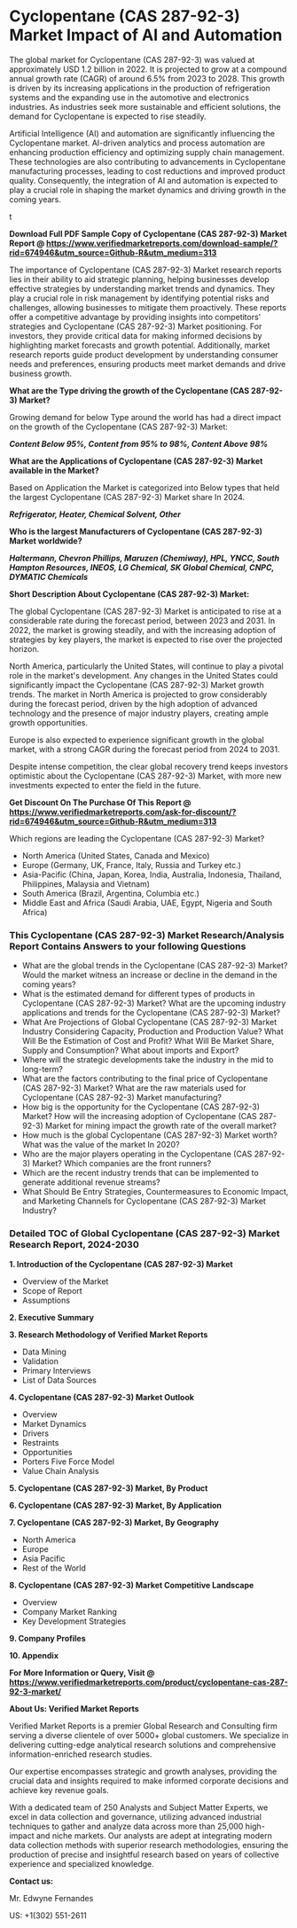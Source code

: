 <meta name="title" content="Global Cyclopentane (CAS 287-92-3) Market Impact of AI and Automation"><meta name="description" content="The global market for Cyclopentane (CAS 287-92-3) was valued at approximately USD 1.2 billion in 2022. It is projected to grow at a compound annual growth rate (CAGR) "><meta name="title" content="Cyclopentane (CAS 287-92-3) Market Size, Share, Scope, Trends, Growth, Opportunities, Analysis, Forecast"><h1>Cyclopentane (CAS 287-92-3) Market Impact of AI and Automation</h1><p>The global market for Cyclopentane (CAS 287-92-3) was valued at approximately USD 1.2 billion in 2022. It is projected to grow at a compound annual growth rate (CAGR) of around 6.5% from 2023 to 2028. This growth is driven by its increasing applications in the production of refrigeration systems and the expanding use in the automotive and electronics industries. As industries seek more sustainable and efficient solutions, the demand for Cyclopentane is expected to rise steadily.</p><p>Artificial Intelligence (AI) and automation are significantly influencing the Cyclopentane market. AI-driven analytics and process automation are enhancing production efficiency and optimizing supply chain management. These technologies are also contributing to advancements in Cyclopentane manufacturing processes, leading to cost reductions and improved product quality. Consequently, the integration of AI and automation is expected to play a crucial role in shaping the market dynamics and driving growth in the coming years.</p>t</p><p id="" class=""><strong>Download Full PDF Sample Copy of Cyclopentane (CAS 287-92-3) Market Report @ <a href="https://www.verifiedmarketreports.com/download-sample/?rid=674946&utm_source=Github-R&utm_medium=313" target="_blank">https://www.verifiedmarketreports.com/download-sample/?rid=674946&utm_source=Github-R&utm_medium=313</a></strong></p><p>The importance of&nbsp;Cyclopentane (CAS 287-92-3) Market research reports lies in their ability to aid strategic planning, helping businesses develop effective strategies by understanding market trends and dynamics. They play a crucial role in risk management by identifying potential risks and challenges, allowing businesses to mitigate them proactively. These reports offer a competitive advantage by providing insights into competitors' strategies and Cyclopentane (CAS 287-92-3) Market positioning. For investors, they provide critical data for making informed decisions by highlighting market forecasts and growth potential. Additionally, market research reports guide product development by understanding consumer needs and preferences, ensuring products meet market demands and drive business growth.</p><p><strong>What are the&nbsp;Type driving the growth of the Cyclopentane (CAS 287-92-3) Market?</strong></p><p id="" class="">Growing demand for below Type around the world has had a direct impact on the growth of the Cyclopentane (CAS 287-92-3) Market:</p><em><strong>Content Below 95%, Content from 95% to 98%, Content Above 98%</strong></em></p><strong>What are the&nbsp;Applications&nbsp;of Cyclopentane (CAS 287-92-3) Market available in the Market?</strong></p><p id="" class="">Based on Application the Market is categorized into Below types that held the largest Cyclopentane (CAS 287-92-3) Market share In 2024.</p><em><strong>Refrigerator, Heater, Chemical Solvent, Other</strong></em></p><strong>Who is the largest Manufacturers of Cyclopentane (CAS 287-92-3) Market worldwide?</strong></p><p><em><strong>Haltermann, Chevron Phillips, Maruzen (Chemiway), HPL, YNCC, South Hampton Resources, INEOS, LG Chemical, SK Global Chemical, CNPC, DYMATIC Chemicals</strong></em></p><p id="" class=""><strong>Short Description About Cyclopentane (CAS 287-92-3) Market:</strong></p><p>The global Cyclopentane (CAS 287-92-3) Market is anticipated to rise at a considerable rate during the forecast period, between 2023 and 2031. In 2022, the market is growing steadily, and with the increasing adoption of strategies by key players, the market is expected to rise over the projected horizon.</p><p>North America, particularly the United States, will continue to play a pivotal role in the market's development. Any changes in the United States could significantly impact the Cyclopentane (CAS 287-92-3) Market growth trends. The market in North America is projected to grow considerably during the forecast period, driven by the high adoption of advanced technology and the presence of major industry players, creating ample growth opportunities.</p><p>Europe is also expected to experience significant growth in the global market, with a strong CAGR during the forecast period from 2024 to 2031.</p><p>Despite intense competition, the clear global recovery trend keeps investors optimistic about the Cyclopentane (CAS 287-92-3) Market, with more new investments expected to enter the field in the future.</p><p id="" class=""><strong>Get Discount On The Purchase Of This Report @ <a href="https://www.verifiedmarketreports.com/ask-for-discount/?rid=674946&utm_source=Github-R&utm_medium=313" target="_blank">https://www.verifiedmarketreports.com/ask-for-discount/?rid=674946&utm_source=Github-R&utm_medium=313</a></strong></p>Which regions are leading the Cyclopentane (CAS 287-92-3) Market?</p><ul><li>North America (United States, Canada and Mexico)</li><li>Europe (Germany, UK, France, Italy, Russia and Turkey etc.)</li><li>Asia-Pacific (China, Japan, Korea, India, Australia, Indonesia, Thailand, Philippines, Malaysia and Vietnam)</li><li>South America (Brazil, Argentina, Columbia etc.)</li><li>Middle East and Africa (Saudi Arabia, UAE, Egypt, Nigeria and South Africa)</li></ul><h3 id="" class="">This Cyclopentane (CAS 287-92-3) Market Research/Analysis Report Contains Answers to your following Questions</h3><ul><li>What are the global trends in the Cyclopentane (CAS 287-92-3) Market? Would the market witness an increase or decline in the demand in the coming years?</li><li>What is the estimated demand for different types of products in Cyclopentane (CAS 287-92-3) Market? What are the upcoming industry applications and trends for the Cyclopentane (CAS 287-92-3) Market?</li><li>What Are Projections of Global Cyclopentane (CAS 287-92-3) Market Industry Considering Capacity, Production and Production Value? What Will Be the Estimation of Cost and Profit? What Will Be Market Share, Supply and Consumption? What about imports and Export?</li><li>Where will the strategic developments take the industry in the mid to long-term?</li><li>What are the factors contributing to the final price of Cyclopentane (CAS 287-92-3) Market? What are the raw materials used for Cyclopentane (CAS 287-92-3) Market manufacturing?</li><li>How big is the opportunity for the Cyclopentane (CAS 287-92-3) Market? How will the increasing adoption of Cyclopentane (CAS 287-92-3) Market for mining impact the growth rate of the overall market?</li><li>How much is the global Cyclopentane (CAS 287-92-3) Market worth? What was the value of the market In 2020?</li><li>Who are the major players operating in the Cyclopentane (CAS 287-92-3) Market? Which companies are the front runners?</li><li>Which are the recent industry trends that can be implemented to generate additional revenue streams?</li><li>What Should Be Entry Strategies, Countermeasures to Economic Impact, and Marketing Channels for Cyclopentane (CAS 287-92-3) Market Industry?</li></ul><h3 id="" class="">Detailed TOC of Global Cyclopentane (CAS 287-92-3) Market Research Report, 2024-2030</h3><p id="" class=""><strong>1. Introduction of the Cyclopentane (CAS 287-92-3) Market</strong></p><ul><li>Overview of the Market</li><li>Scope of Report</li><li>Assumptions</li></ul><p id="" class=""><strong>2. Executive Summary</strong></p><p id="" class=""><strong>3. Research Methodology of Verified Market Reports</strong></p><ul><li>Data Mining</li><li>Validation</li><li>Primary Interviews</li><li>List of Data Sources</li></ul><p id="" class=""><strong>4. Cyclopentane (CAS 287-92-3) Market Outlook</strong></p><ul><li>Overview</li><li>Market Dynamics</li><li>Drivers</li><li>Restraints</li><li>Opportunities</li><li>Porters Five Force Model</li><li>Value Chain Analysis</li></ul><p id="" class=""><strong>5. Cyclopentane (CAS 287-92-3) Market, By Product</strong></p><p id="" class=""><strong>6. Cyclopentane (CAS 287-92-3) Market, By Application</strong></p><p id="" class=""><strong>7. Cyclopentane (CAS 287-92-3) Market, By Geography</strong></p><ul><li>North America</li><li>Europe</li><li>Asia Pacific</li><li>Rest of the World</li></ul><p id="" class=""><strong>8. Cyclopentane (CAS 287-92-3) Market Competitive Landscape</strong></p><ul><li>Overview</li><li>Company Market Ranking</li><li>Key Development Strategies</li></ul><p id="" class=""><strong>9. Company Profiles</strong></p><p id="" class=""><strong>10. Appendix</strong></p><p id="" class=""><strong>For More Information or Query, Visit @ <a href="https://www.verifiedmarketreports.com/product/cyclopentane-cas-287-92-3-market/" target="_blank">https://www.verifiedmarketreports.com/product/cyclopentane-cas-287-92-3-market/</a></strong></p><p id="" class=""><strong>About Us: Verified Market Reports</strong></p><p id="" class="">Verified Market Reports is a premier Global Research and Consulting firm serving a diverse clientele of over 5000+ global customers. We specialize in delivering cutting-edge analytical research solutions and comprehensive information-enriched research studies.</p><p id="" class="">Our expertise encompasses strategic and growth analyses, providing the crucial data and insights required to make informed corporate decisions and achieve key revenue goals.</p><p id="" class="">With a dedicated team of 250 Analysts and Subject Matter Experts, we excel in data collection and governance, utilizing advanced industrial techniques to gather and analyze data across more than 25,000 high-impact and niche markets. Our analysts are adept at integrating modern data collection methods with superior research methodologies, ensuring the production of precise and insightful research based on years of collective experience and specialized knowledge.</p><p id="" class=""><strong>Contact us:</strong></p><p id="" class="">Mr. Edwyne Fernandes</p><p id="" class="">US: +1(302) 551-2611</p>